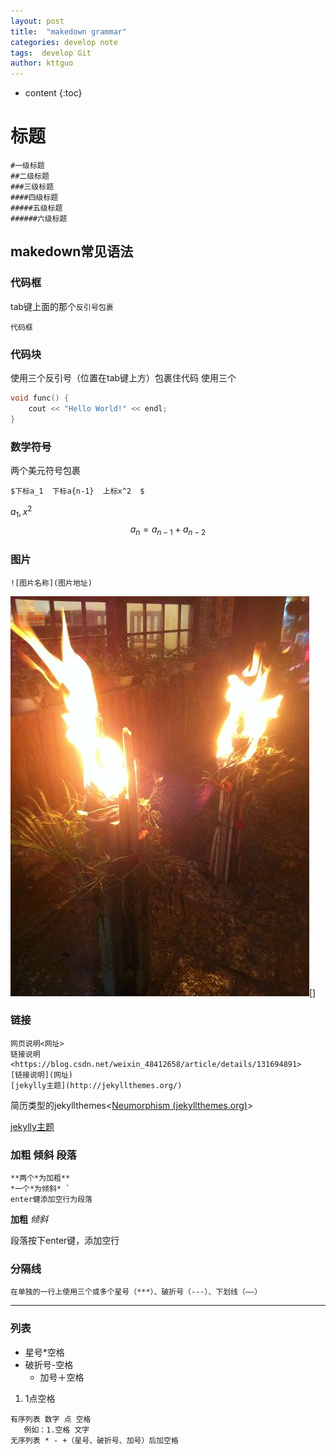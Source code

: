 ```yaml
---
layout: post
title:  "makedown grammar"
categories: develop note
tags:  develop Git
author: kttguo
---
```


* content
{:toc}

# 标题

```
#一级标题 
##二级标题
###三级标题 
####四级标题 
#####五级标题 
######六级标题
```

## makedown常见语法
### 代码框

tab键上面的那个```反引号包裹```

`代码框`

### 代码块

使用三个反引号（位置在tab键上方）包裹住代码
使用三个

```c++
void func() {
    cout << "Hello World!" << endl;
}

```
### 数学符号

两个美元符号包裹

​```$下标a_1  下标a{n-1}  上标x^2  $```

$a_1,x^2$
$$
a_n = a_{n-1} + a_{n-2}
$$
### 图片

​```![图片名称](图片地址)```

![f6da377d13e059967bdf9274ddf86c](images/img1.jpg)[]



### 链接

```
网页说明<网址>
链接说明<https://blog.csdn.net/weixin_48412658/article/details/131694891>
[链接说明](网址)
[jekylly主题](http://jekyllthemes.org/)
```

简历类型的jekyllthemes<[Neumorphism (jekyllthemes.org)](http://jekyllthemes.org/themes/neumorphism/)>

[jekylly主题](http://jekyllthemes.org/)

### 加粗 倾斜 段落

```
**两个*为加粗**  
*一个*为倾斜* `
enter健添加空行为段落
```

**加粗**  *倾斜*  

段落按下enter键，添加空行

### 分隔线

​```在单独的一行上使用三个或多个星号（***）、破折号（---）、下划线（——）```

---

### 列表

* 星号*空格
* 破折号-空格
  + 加号＋空格

1. 1点空格

```
有序列表 数字 点 空格 
   例如：1.空格 文字
无序列表 * - +（星号、破折号、加号）后加空格 
```





